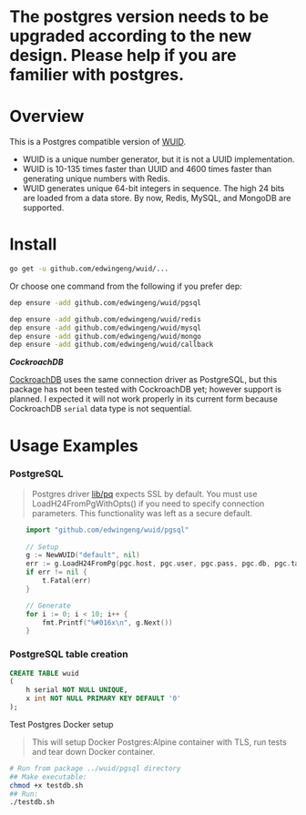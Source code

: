 # The postgres version needs to be upgraded according to the new design. Please help if you are familier with postgres.

# Overview

This is a Postgres compatible version of [WUID](https://github.com/edwingeng/wuid).

- WUID is a unique number generator, but it is not a UUID implementation.
- WUID is 10-135 times faster than UUID and 4600 times faster than generating unique numbers with Redis.
- WUID generates unique 64-bit integers in sequence. The high 24 bits are loaded from a data store. By now, Redis, MySQL, and MongoDB are supported.

# Install
``` bash
go get -u github.com/edwingeng/wuid/...
```

Or choose one command from the following if you prefer dep:
```bash
dep ensure -add github.com/edwingeng/wuid/pgsql

dep ensure -add github.com/edwingeng/wuid/redis
dep ensure -add github.com/edwingeng/wuid/mysql
dep ensure -add github.com/edwingeng/wuid/mongo
dep ensure -add github.com/edwingeng/wuid/callback
```

**_CockroachDB_**

[CockroachDB](https://www.cockroachlabs.com) uses the same connection driver as PostgreSQL,
but this package has not been tested with CockroachDB yet; however support is planned. I
expected it will not work properly in its current form because CockroachDB ```serial``` data
type is not sequential.

# Usage Examples

### PostgreSQL

> Postgres driver [lib/pq](https://github.com/lib/pq) expects SSL by default. You must use
> LoadH24FromPgWithOpts() if you need to specify connection parameters. This functionality
> was left as a secure default.

```go
    import "github.com/edwingeng/wuid/pgsql"
    
    // Setup
    g := NewWUID("default", nil)
    err := g.LoadH24FromPg(pgc.host, pgc.user, pgc.pass, pgc.db, pgc.table)
    if err != nil {
        t.Fatal(err)
    }

    // Generate
    for i := 0; i < 10; i++ {
        fmt.Printf("%#016x\n", g.Next())
    }
```

### PostgreSQL table creation

```sql
CREATE TABLE wuid
(
    h serial NOT NULL UNIQUE,
    x int NOT NULL PRIMARY KEY DEFAULT '0'
);
```

Test Postgres Docker setup
> This will setup Docker Postgres:Alpine container with TLS, run tests and tear down Docker container.
```bash
# Run from package ../wuid/pgsql directory
## Make executable: 
chmod +x testdb.sh
## Run: 
./testdb.sh
```